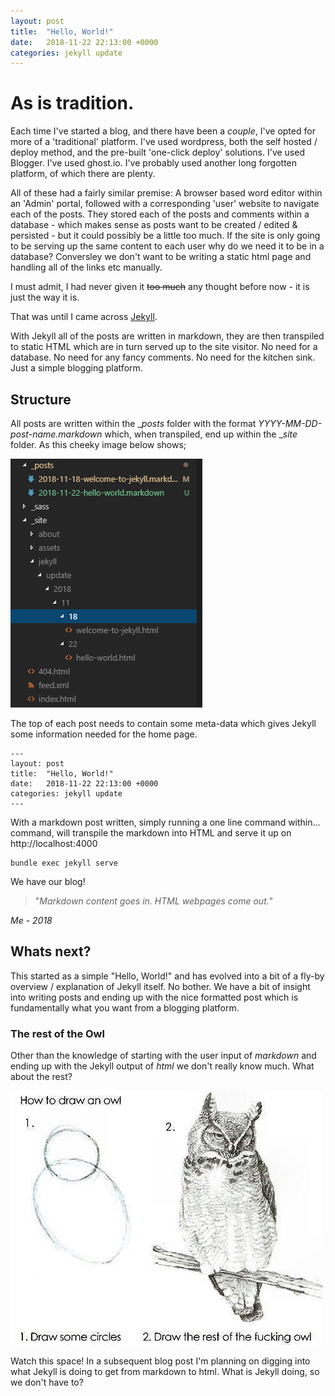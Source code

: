 ```yaml
---
layout: post
title:  "Hello, World!"
date:   2018-11-22 22:13:00 +0000
categories: jekyll update
---
```


# As is tradition.

Each time I've started a blog, and there have been a _couple_, I've opted for more of a 'traditional' platform. I've used wordpress, both the self hosted / deploy method, and the pre-built 'one-click deploy' solutions. I've used Blogger. I've used ghost.io. I've probably used another long forgotten platform, of which there are plenty.

All of these had a fairly similar premise: A browser based word editor within an 'Admin' portal, followed with a corresponding 'user' website to navigate each of the posts. They stored each of the posts and comments within a database - which makes sense as posts want to be created / edited & persisted - but it could possibly be a little too much. If the site is only going to be serving up the same content to each user why do we need it to be in a database? Conversley we don't want to be writing a static html page and handling all of the links etc manually.

I must admit, I had never given it ~~too much~~ any thought before now - it is just the way it is.

That was until I came across [Jekyll](https://jekyllrb.com/).

With Jekyll all of the posts are written in markdown, they are then transpiled to static HTML which are in turn served up to the site visitor. No need for a database. No need for any fancy comments. No need for the kitchen sink. Just a simple blogging platform.




## Structure

All posts are written within the __posts_ folder with the format _YYYY-MM-DD-post-name.markdown_ which, when transpiled, end up within the __site_ folder. As this cheeky image below shows;

![Folder Structure](/assets/images/hello-world/folder-structure.png)


The top of each post needs to contain some meta-data which gives Jekyll some information needed for the home page.

```
---
layout: post
title:  "Hello, World!"
date:   2018-11-22 22:13:00 +0000
categories: jekyll update
---
```

With a markdown post written, simply running a one line command within... command, will transpile the markdown into HTML and serve it up on http://localhost:4000

```
bundle exec jekyll serve
```

We have our blog!


> "_Markdown content goes in. HTML webpages come out._"

_Me - 2018_


## Whats next?
This started as a simple "Hello, World!" and has evolved into a bit of a fly-by overview / explanation of Jekyll itself. No bother. We have a bit of insight into writing posts and ending up with the nice formatted post which is fundamentally what you want from a blogging platform.

### The rest of the Owl
Other than the knowledge of starting with the user input of _markdown_ and ending up with the Jekyll output of _html_ we don't really know much. What about the rest?

![Owl](/assets/images/hello-world/owl.jpg)

Watch this space! In a subsequent blog post I'm planning on digging into what Jekyll is doing to get from markdown to html. What is Jekyll doing, so we don't have to?